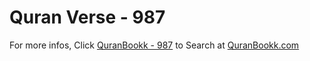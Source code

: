 # Quran Verse - 987 

For more infos, Click [QuranBookk - 987](https://www.quranbookk.com/quran/search?q=987) to Search at [QuranBookk.com](http://quranbookk.com/)